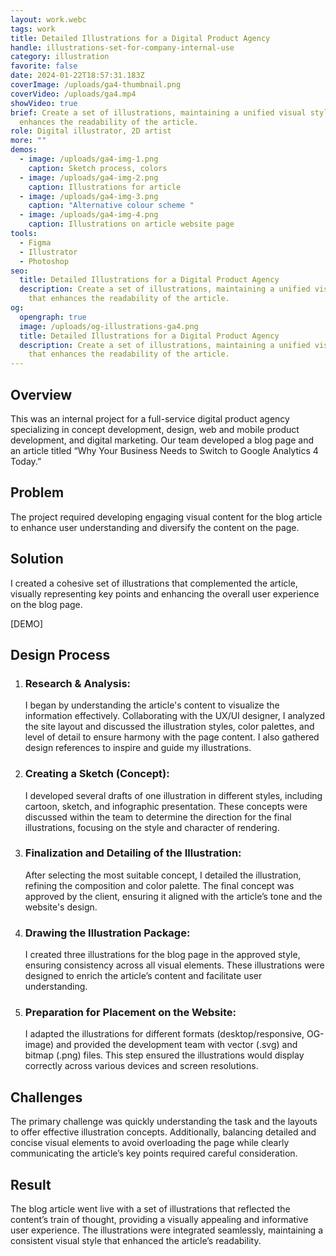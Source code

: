 ```yaml
---
layout: work.webc
tags: work
title: Detailed Illustrations for a Digital Product Agency
handle: illustrations-set-for-company-internal-use
category: illustration
favorite: false
date: 2024-01-22T18:57:31.183Z
coverImage: /uploads/ga4-thumbnail.png
coverVideo: /uploads/ga4.mp4
showVideo: true
brief: Create a set of illustrations, maintaining a unified visual style that
  enhances the readability of the article.
role: Digital illustrator, 2D artist
more: ""
demos:
  - image: /uploads/ga4-img-1.png
    caption: Sketch process, colors
  - image: /uploads/ga4-img-2.png
    caption: Illustrations for article
  - image: /uploads/ga4-img-3.png
    caption: "Alternative colour scheme "
  - image: /uploads/ga4-img-4.png
    caption: Illustrations on article website page
tools:
  - Figma
  - Illustrator
  - Photoshop
seo:
  title: Detailed Illustrations for a Digital Product Agency
  description: Create a set of illustrations, maintaining a unified visual style
    that enhances the readability of the article.
og:
  opengraph: true
  image: /uploads/og-illustrations-ga4.png
  title: Detailed Illustrations for a Digital Product Agency
  description: Create a set of illustrations, maintaining a unified visual style
    that enhances the readability of the article.
---
```

## Overview

This was an internal project for a full-service digital product agency specializing in concept development, design, web and mobile product development, and digital marketing. Our team developed a blog page and an article titled “Why Your Business Needs to Switch to Google Analytics 4 Today.”

## Problem

The project required developing engaging visual content for the blog article to enhance user understanding and diversify the content on the page.

## Solution

I created a cohesive set of illustrations that complemented the article, visually representing key points and enhancing the overall user experience on the blog page.

\[DEMO]

## Design Process

1. ### Research & Analysis:

   I began by understanding the article's content to visualize the information effectively. Collaborating with the UX/UI designer, I analyzed the site layout and discussed the illustration styles, color palettes, and level of detail to ensure harmony with the page content. I also gathered design references to inspire and guide my illustrations.
2. ### Creating a Sketch (Concept):

   I developed several drafts of one illustration in different styles, including cartoon, sketch, and infographic presentation. These concepts were discussed within the team to determine the direction for the final illustrations, focusing on the style and character of rendering.
3. ### Finalization and Detailing of the Illustration:

   After selecting the most suitable concept, I detailed the illustration, refining the composition and color palette. The final concept was approved by the client, ensuring it aligned with the article’s tone and the website's design.
4. ### Drawing the Illustration Package:

   I created three illustrations for the blog page in the approved style, ensuring consistency across all visual elements. These illustrations were designed to enrich the article’s content and facilitate user understanding.
5. ### Preparation for Placement on the Website:

   I adapted the illustrations for different formats (desktop/responsive, OG-image) and provided the development team with vector (.svg) and bitmap (.png) files. This step ensured the illustrations would display correctly across various devices and screen resolutions.

## Challenges

The primary challenge was quickly understanding the task and the layouts to offer effective illustration concepts. Additionally, balancing detailed and concise visual elements to avoid overloading the page while clearly communicating the article’s key points required careful consideration.

## Result

The blog article went live with a set of illustrations that reflected the content’s train of thought, providing a visually appealing and informative user experience. The illustrations were integrated seamlessly, maintaining a consistent visual style that enhanced the article’s readability.